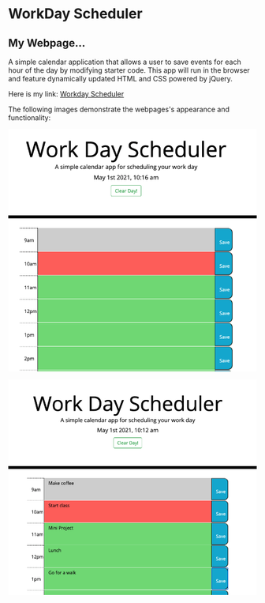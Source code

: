 # WorkDay Scheduler

## My Webpage...

A simple calendar application that allows a user to save events for each hour of the day by modifying starter code. This app will run in the browser and feature dynamically updated HTML and CSS powered by jQuery.

Here is my link: [Workday Scheduler](https://savvykolb.github.io/workdayScheduler/)

The following images demonstrate the webpages's appearance and functionality:

![The home page shows an empty calendar.](images/Img.1.png)

![The home page shows a filled out calendar.](images/Img.2.png)

